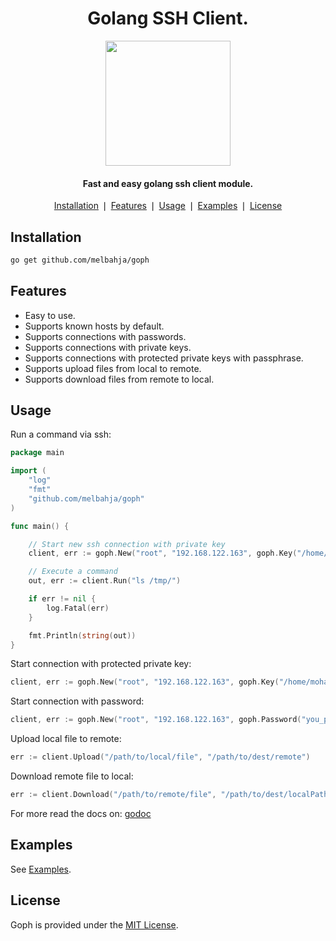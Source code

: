 <div align="center">
	<h1>Golang SSH Client.</h1>
    <a href="https://github.com/melbahja/goph">
        <img src="https://github.com/melbahja/goph/raw/master/.github/goph.png" width="200">
    </a>
    <h4 align="center">
	   Fast and easy golang ssh client module.
	</h4>
</div>

<p align="center">
    <a href="#installation">Installation</a> ❘
    <a href="#features">Features</a> ❘
    <a href="#usage">Usage</a> ❘
    <a href="#examples">Examples</a> ❘
    <a href="#license">License</a>
</p>


## Installation

```bash
go get github.com/melbahja/goph
```

## Features

- Easy to use.
- Supports known hosts by default.
- Supports connections with passwords.
- Supports connections with private keys.
- Supports connections with protected private keys with passphrase.
- Supports upload files from local to remote.
- Supports download files from remote to local.

## Usage

Run a command via ssh:
```go
package main

import (
	"log"
	"fmt"
	"github.com/melbahja/goph"
)

func main() {

	// Start new ssh connection with private key
	client, err := goph.New("root", "192.168.122.163", goph.Key("/home/mohamed/.ssh/id_rsa", ""))

	// Execute a command
	out, err := client.Run("ls /tmp/")

	if err != nil {
		log.Fatal(err)
	}

	fmt.Println(string(out))
}
```

Start connection with protected private key:
```go
client, err := goph.New("root", "192.168.122.163", goph.Key("/home/mohamed/.ssh/id_rsa", "you_passphrase_here"))
```

Start connection with password:
```go
client, err := goph.New("root", "192.168.122.163", goph.Password("you_password_here"))
```

Upload local file to remote:
```go
err := client.Upload("/path/to/local/file", "/path/to/dest/remote")
```

Download remote file to local:
```go
err := client.Download("/path/to/remote/file", "/path/to/dest/localPath")
```

For more read the docs on: [godoc](https://godoc.org/github.com/melbahja/goph)

## Examples

See [Examples](https://github.com/melbahja/ssh/blob/master/examples).

## License

Goph is provided under the [MIT License](https://github.com/melbahja/goph/blob/master/LICENSE).
